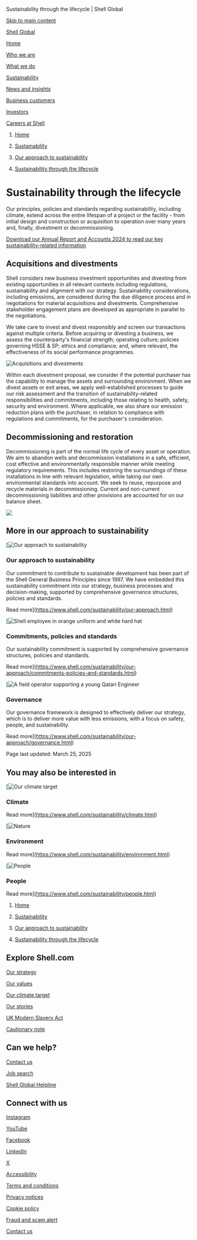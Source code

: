 Sustainability through the lifecycle | Shell Global

[Skip to main content](#main)

[Shell Global](https://www.shell.com/change-country.html)

[Home](https://www.shell.com/)

[Who we are](https://www.shell.com/who-we-are.html)

[What we do](https://www.shell.com/what-we-do.html)

[Sustainability](https://www.shell.com/sustainability.html)

[News and insights](https://www.shell.com/news-and-insights.html)

[Business customers](https://www.shell.com/business-customers.html)

[Investors](https://www.shell.com/investors.html)

[Careers at Shell](https://www.shell.com/careers.html)

1. [Home](https://www.shell.com/)
3. [Sustainability](https://www.shell.com/sustainability.html)

6. [Our approach to sustainability](https://www.shell.com/sustainability/our-approach.html)
8. [Sustainability through the lifecycle](https://www.shell.com/sustainability/our-approach/sustainability-through-the-lifecycle.html)

# Sustainability through the lifecycle

Our principles, policies and standards regarding sustainability, including climate, extend across the entire lifespan of a project or the facility - from initial design and construction or acquisition to operation over many years and, finally, divestment or decommissioning.

[Download our Annual Report and Accounts 2024 to read our key sustainability-related information](https://www.shell.com/investors/results-and-reporting/annual-report.html)

## Acquisitions and divestments

Shell considers new business investment opportunities and divesting from existing opportunities in all relevant contexts including regulations, sustainability and alignment with our strategy. Sustainability considerations, including emissions, are considered during the due diligence process and in negotiations for material acquisitions and divestments. Comprehensive stakeholder engagement plans are developed as appropriate in parallel to the negotiations.

We take care to invest and divest responsibly and screen our transactions against multiple criteria. Before acquiring or divesting a business, we assess the counterparty's financial strength; operating culture; policies governing HSSE & SP; ethics and compliance; and, where relevant, the effectiveness of its social performance programmes.

![Acquisitions and divestments](https://www.shell.com/sustainability/our-approach/sustainability-through-the-lifecycle/_jcr_content/root/main/section_1132434780/standalone_asset.shellimg.jpeg/1741938950438/sls-construction-sustainability-thought-leadership-article-solar.jpeg?imwidth=48&impolicy=amidala-thumb)

Within each divestment proposal, we consider if the potential purchaser has the capability to manage the assets and surrounding environment. When we divest assets or exit areas, we apply well-established processes to guide our risk assessment and the transition of sustainability-related responsibilities and commitments, including those relating to health, safety, security and environment. Where applicable, we also share our emission reduction plans with the purchaser, in relation to compliance with regulations and commitments, for the purchaser's consideration.

## Decommissioning and restoration

Decommissioning is part of the normal life cycle of every asset or operation. We aim to abandon wells and decommission installations in a safe, efficient, cost effective and environmentally responsible manner while meeting regulatory requirements. This includes restoring the surroundings of these installations in line with relevant legislation, while taking our own environmental standards into account. We seek to reuse, repurpose and recycle materials in decommissioning. Current and non-current decommissioning liabilities and other provisions are accounted for on our balance sheet.

![](https://www.shell.com/sustainability/our-approach/sustainability-through-the-lifecycle/_jcr_content/root/main/section_211371148/standalone_asset.shellimg.jpeg/1741952977085/brent-decommissioning-project.jpeg?imwidth=48&impolicy=amidala-thumb)

## More in our approach to sustainability

[![Our approach to sustainability](https://www.shell.com/sustainability/our-approach/_jcr_content/root/metadata.shellimg.jpeg/1743059497197/our-approach-to-sustainability.jpeg?imwidth=48&impolicy=amidala-thumb)

### Our approach to sustainability

Our commitment to contribute to sustainable development has been part of the Shell General Business Principles since 1997. We have embedded this sustainability commitment into our strategy, business processes and decision-making, supported by comprehensive governance structures, policies and standards.

Read more](https://www.shell.com/sustainability/our-approach.html)

[![Shell employee in orange uniform and white hard hat](https://www.shell.com/sustainability/our-approach/commitments-policies-and-standards/_jcr_content/root/metadata.shellimg.jpeg/1742852777932/small-shell-hazira-lng-port-india.jpeg?imwidth=48&impolicy=amidala-thumb)

### Commitments, policies and standards

Our sustainability commitment is supported by comprehensive governance structures, policies and standards.

Read more](https://www.shell.com/sustainability/our-approach/commitments-policies-and-standards.html)

[![A field operator supporting a young Qatari Engineer](https://www.shell.com/sustainability/our-approach/governance/_jcr_content/root/metadata.shellimg.jpeg/1741938686962/a-field-operator-supporting-a-young-engineer.jpeg?imwidth=48&impolicy=amidala-thumb)

### Governance

Our governance framework is designed to effectively deliver our strategy, which is to deliver more value with less emissions, with a focus on safety, people, and sustainability.

Read more](https://www.shell.com/sustainability/our-approach/governance.html)

Page last updated: March 25, 2025

## You may also be interested in

[![Our climate target](https://www.shell.com/sustainability/our-approach/sustainability-through-the-lifecycle/_jcr_content/root/main/section_1350197272_c/promo_copy.shellimg.jpeg/1741687217434/sustainability-our-climate-target-promo.jpeg?imwidth=48&impolicy=amidala-thumb)

### Climate

Read more](https://www.shell.com/sustainability/climate.html)

[![Nature](https://www.shell.com/sustainability/our-approach/sustainability-through-the-lifecycle/_jcr_content/root/main/section_1350197272_c/promo_495461604_copy.shellimg.jpeg/1741613854423/nature.jpeg?imwidth=48&impolicy=amidala-thumb)

### Environment

Read more](https://www.shell.com/sustainability/environment.html)

[![People](https://www.shell.com/sustainability/our-approach/sustainability-through-the-lifecycle/_jcr_content/root/main/section_1350197272_c/promo_1831684836_cop.shellimg.jpeg/1741613663446/communities.jpeg?imwidth=48&impolicy=amidala-thumb)

### People

Read more](https://www.shell.com/sustainability/people.html)

1. [Home](https://www.shell.com/)
3. [Sustainability](https://www.shell.com/sustainability.html)

6. [Our approach to sustainability](https://www.shell.com/sustainability/our-approach.html)
8. [Sustainability through the lifecycle](https://www.shell.com/sustainability/our-approach/sustainability-through-the-lifecycle.html)

## Explore Shell.com

[Our strategy](https://www.shell.com/what-we-do/our-strategy.html)

[Our values](https://www.shell.com/who-we-are/our-values.html)

[Our climate target](https://www.shell.com/sustainability/climate.html)

[Our stories](https://www.shell.com/news-and-insights/our-stories.html)

[UK Modern Slavery Act](https://www.shell.com/uk-modern-slavery-act.html)

[Cautionary note](https://www.shell.com/investors/disclaimer-and-cautionary-note.html)

## Can we help?

[Contact us](https://www.shell.com/who-we-are/contact-us.html)

[Job search](https://www.shell.com/careers.html)

[Shell Global Helpline](https://www.shell.com/who-we-are/our-values/shell-global-helpline.html)

## Connect with us

[Instagram](https://instagram.com/shell)

[YouTube](https://www.youtube.com/user/Shell)

[Facebook](https://www.facebook.com/Shell)

[LinkedIn](https://www.linkedin.com/company/shell)

[X](https://twitter.com/shell)

[Accessibility](https://www.shell.com/accessibility.html)

[Terms and conditions](https://www.shell.com/terms-of-use.html)

[Privacy notices](https://www.shell.com/privacy.html)

[Cookie policy](https://www.shell.com/cookie-policy.html)

[Fraud and scam alert](https://www.shell.com/fraud-and-scam-alert.html)

[Contact us](https://www.shell.com/who-we-are/contact-us.html)